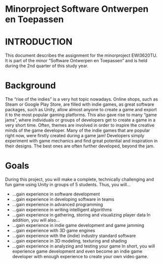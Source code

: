 Minorproject Software Ontwerpen en Toepassen
============


INTRODUCTION
============
This document describes the assignment for the minorproject EWI3620TU. It is part of the minor
“Software Ontwerpen en Toepassen” and is held during the 2nd quarter of this study year.

Background
============
The “rise of the indies” is a very hot topic nowadays. Online shops, such as Steam or Google Play Store,
are filled with indie games, as great software packages, such as Unity, allow almost anyone to create a
game and export it to the most popular gaming platforms.
This also gave rise to many “game jams”, where individuals or groups of developers get to create a
game in a very short time. Often, themes are involved in order to inspire the creative minds of the game
developer. Many of the indie games that are popular right now, were firstly created during a game jam!
Developers simply experiment with game mechanics and find great potential and inspiration in their
designs. The best ones are often further developed, beyond the jam.

Goals
============
During this project, you will make a complete, technically challenging and fun game using Unity in
groups of 5 students. Thus, you will...
- ...gain experience in software development
- ...gain experience in developing software in teams
- ...gain experience in advanced programming
- ...gain experience in writing intelligent algorithms
- ...gain experience in gathering, storing and visualizing player data
In addition, you will also...
- ...gain experience in indie game development and game jamming
- ...gain experience with 3D game engines
- ...gain experience with the (indie) industry standard software
- ...gain experience in 3D modeling, texturing and shading
- ...gain experience in analyzing and testing your game
In short, you will experience game development and even become an indie game developer with
enough experience to create your own video game.
